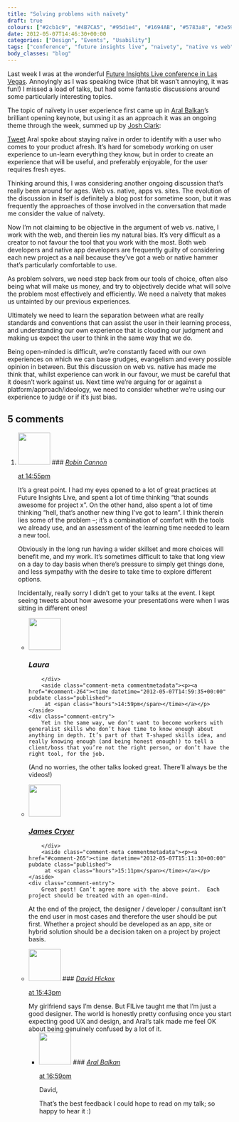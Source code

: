 ```yaml
---
title: "Solving problems with naïvety"
draft: true
colours: ["#2cb1c9", "#4B7CA5", "#95d1e4", "#1694AB", "#5783a8", "#3e5970", "#a3d2dc"]
date: 2012-05-07T14:46:30+00:00
categories: ["Design", "Events", "Usability"]
tags: ["conference", "future insights live", "naivety", "native vs web", "platforms", "user experience", "web"]
body_classes: "blog"
---
```


Last week I was at the wonderful [Future Insights Live conference in Las Vegas](http://futureinsightslive.com). Annoyingly as I was speaking twice (that bit wasn’t annoying, it was fun!) I missed a load of talks, but had some fantastic discussions around some particularly interesting topics.

The topic of naïvety in user experience first came up in [Aral Balkan](http://twitter.com/aral)’s brilliant opening keynote, but using it as an approach it was an ongoing theme through the week, summed up by [Josh Clark](http://twitter.com/globalmoxie):

[Tweet](https://twitter.com/globalmoxie/status/197819148024283136)
Aral spoke about staying naïve in order to identify with a user who comes to your product afresh. It’s hard for somebody working on user experience to un-learn everything they know, but in order to create an experience that will be useful, and preferably enjoyable, for the user requires fresh eyes.

Thinking around this, I was considering another ongoing discussion that’s really been around for ages. Web vs. native, apps vs. sites. The evolution of the discussion in itself is definitely a blog post for sometime soon, but it was frequently the approaches of those involved in the conversation that made me consider the value of naïvety.

Now I’m not claiming to be objective in the argument of web vs. native, I work with the web, and therein lies my natural bias. It’s very difficult as a creator to not favour the tool that you work with the most. Both web developers and native app developers are frequently guilty of considering each new project as a nail because they’ve got a web or native hammer that’s particularly comfortable to use.

As problem solvers, we need step back from our tools of choice, often also being what will make us money, and try to objectively decide what will solve the problem most effectively and efficiently. We need a naïvety that makes us untainted by our previous experiences.

Ultimately we need to learn the separation between what are really standards and conventions that can assist the user in their learning process, and understanding our own experience that is clouding our judgment and making us expect the user to think in the same way that we do.

Being open-minded is difficult, we’re constantly faced with our own experiences on which we can base grudges, evangelism and every possible opinion in between. But this discussion on web vs. native has made me think that, whilst experience can work in our favour, we must be careful that it doesn’t work against us. Next time we’re arguing for or against a platform/approach/ideology, we need to consider whether we’re using our experience to judge or if it’s just bias.

## 5 comments

<ol class="commentlist">
	<li class="comment even thread-even depth-1" id="li-comment-263">
			<div class="comment-author vcard">
			<img alt='' src='https://secure.gravatar.com/avatar/f75d304a5c933876749f710fce9c5702?s=72&amp;d=mm&amp;r=g' srcset='https://secure.gravatar.com/avatar/f75d304a5c933876749f710fce9c5702?s=144&amp;d=mm&amp;r=g 2x' class='avatar avatar-72 photo' height='72' width='72' />
### <cite class="fn"><a href='http://shinytoyrobots.com' rel='external nofollow' class='url'>Robin Cannon</a></cite>
		</div>
		<aside class="comment-meta commentmetadata"><p><a href="#comment-263"><time datetime="2012-05-07T14:55:38+00:00" pubdate class="published">
		 at <span class="hours">14:55pm</span></time></a></p>
	</aside>
	<div class="comment-entry">
		It’s a great point. I had my eyes opened to a lot of great practices at Future Insights Live, and spent a lot of time thinking “that sounds awesome for project x”. On the other hand, also spent a lot of time thinking “hell, that’s another new thing I’ve got to learn”. I think therein lies some of the problem –; it’s a combination of comfort with the tools we already use, and an assessment of the learning time needed to learn a new tool.

Obviously in the long run having a wider skillset and more choices will benefit me, and my work. It’s sometimes difficult to take that long view on a day to day basis when there’s pressure to simply get things done, and less sympathy with the desire to take time to explore different options. 

Incidentally, really sorry I didn’t get to your talks at the event. I kept seeing tweets about how awesome your presentations were when I was sitting in different ones!
	</div>
	<ul class="children">
		<li class="comment byuser comment-author-laura bypostauthor odd alt depth-2" id="li-comment-264">
			<div class="comment-author vcard">
			<img alt='' src='https://secure.gravatar.com/avatar/55bb2acf65203dbb95c35a83e62e9ae6?s=72&amp;d=mm&amp;r=g' srcset='https://secure.gravatar.com/avatar/55bb2acf65203dbb95c35a83e62e9ae6?s=144&amp;d=mm&amp;r=g 2x' class='avatar avatar-72 photo' height='72' width='72' />
### <cite class="fn">Laura</cite>
		</div>
		<aside class="comment-meta commentmetadata"><p><a href="#comment-264"><time datetime="2012-05-07T14:59:35+00:00" pubdate class="published">
		 at <span class="hours">14:59pm</span></time></a></p>
	</aside>
	<div class="comment-entry">
		Yet in the same way, we don’t want to become workers with generalist skills who don’t have time to know enough about anything in depth. It’s part of that T-shaped skills idea, and really knowing enough (and being honest enough!) to tell a client/boss that you’re not the right person, or don’t have the right tool, for the job.

(And no worries, the other talks looked great. There’ll always be the videos!)
		</div>
	</li>
	<li class="comment even thread-odd thread-alt depth-1" id="li-comment-265">
			<div class="comment-author vcard">
			<img alt='' src='https://secure.gravatar.com/avatar/473f78620d2f09df591fc90bf3108d2b?s=72&amp;d=mm&amp;r=g' srcset='https://secure.gravatar.com/avatar/473f78620d2f09df591fc90bf3108d2b?s=144&amp;d=mm&amp;r=g 2x' class='avatar avatar-72 photo' height='72' width='72' />
### <cite class="fn"><a href='http://www.jamescryer.com' rel='external nofollow' class='url'>James Cryer</a></cite>
		</div>
		<aside class="comment-meta commentmetadata"><p><a href="#comment-265"><time datetime="2012-05-07T15:11:30+00:00" pubdate class="published">
		 at <span class="hours">15:11pm</span></time></a></p>
	</aside>
	<div class="comment-entry">
		Great post! Can’t agree more with the above point.  Each project should be treated with an open-mind.  

At the end of the project, the designer / developer / consultant isn’t the end user in most cases and therefore the user should be put first.  Whether a project should be developed as an app, site or hybrid solution should be a decision taken on a project by project basis.
	</div>
</li>
	<li class="comment odd alt thread-even depth-1" id="li-comment-266">
			<div class="comment-author vcard">
			<img alt='' src='https://secure.gravatar.com/avatar/549895c46a63bec3b6fb804ca6d2c6da?s=72&amp;d=mm&amp;r=g' srcset='https://secure.gravatar.com/avatar/549895c46a63bec3b6fb804ca6d2c6da?s=144&amp;d=mm&amp;r=g 2x' class='avatar avatar-72 photo' height='72' width='72' />
### <cite class="fn"><a href='http://hickox.org' rel='external nofollow' class='url'>David Hickox</a></cite>
		</div>
		<aside class="comment-meta commentmetadata"><p><a href="#comment-266"><time datetime="2012-05-07T15:43:50+00:00" pubdate class="published">
		 at <span class="hours">15:43pm</span></time></a></p>
	</aside>
	<div class="comment-entry">
		My girlfriend says I’m dense.  But FILive taught me that I’m just a good designer.  The world is honestly pretty confusing once you start expecting good UX and design, and Aral’s talk made me feel OK about being genuinely confused by a lot of it.
	</div>
	<ul class="children">
		<li class="comment even depth-2" id="li-comment-267">
			<div class="comment-author vcard">
			<img alt='' src='https://secure.gravatar.com/avatar/6362d0b8d7ec2569efb18152a0589f6d?s=72&amp;d=mm&amp;r=g' srcset='https://secure.gravatar.com/avatar/6362d0b8d7ec2569efb18152a0589f6d?s=144&amp;d=mm&amp;r=g 2x' class='avatar avatar-72 photo' height='72' width='72' />
### <cite class="fn"><a href='http://aralbalkan.com' rel='external nofollow' class='url'>Aral Balkan</a></cite>
		</div>
		<aside class="comment-meta commentmetadata"><p><a href="#comment-267"><time datetime="2012-06-22T16:59:22+00:00" pubdate class="published">
		 at <span class="hours">16:59pm</span></time></a></p>
	</aside>
	<div class="comment-entry">
		David, 

That’s the best feedback I could hope to read on my talk; so happy to hear it :)
		</div>
	</li>
</ol>
